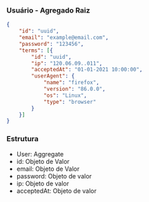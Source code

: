 ### Usuário - Agregado Raiz

```json
{
    "id": "uuid",
    "email": "example@email.com",
    "password": "123456",
    "terms": [{
        "id": "uuid",
        "ip": "120.06.09..011",
        "acceptedAt": "01-01-2021 10:00:00",
        "userAgent": {
            "name": "firefox",
            "version": "86.0.0",
            "os": "Linux",
            "type": "browser"
        }
    }]
}
```
### Estrutura
- User: Aggregate <br />
- id: Objeto de Valor <br />
- email: Objeto de Valor <br />
- password: Objeto de valor <br />
- ip: Objeto de valor <br />
- acceptedAt: Objeto de valor